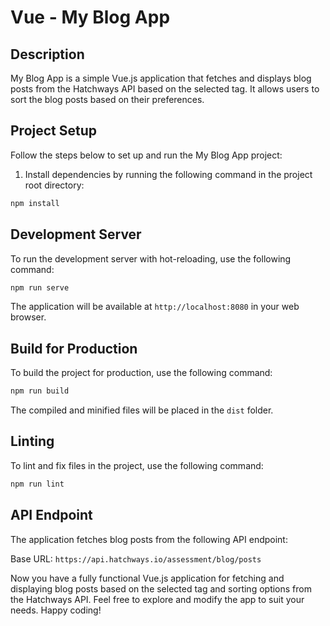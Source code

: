 # Vue - My Blog App

## Description

My Blog App is a simple Vue.js application that fetches and displays blog posts from the Hatchways API based on the selected tag. It allows users to sort the blog posts based on their preferences.

## Project Setup

Follow the steps below to set up and run the My Blog App project:

1. Install dependencies by running the following command in the project root directory:

```bash
npm install
```

## Development Server

To run the development server with hot-reloading, use the following command:

```bash
npm run serve
```

The application will be available at `http://localhost:8080` in your web browser.

## Build for Production

To build the project for production, use the following command:

```bash
npm run build
```

The compiled and minified files will be placed in the `dist` folder.

## Linting

To lint and fix files in the project, use the following command:

```bash
npm run lint
```

## API Endpoint

The application fetches blog posts from the following API endpoint:

Base URL: `https://api.hatchways.io/assessment/blog/posts`

Now you have a fully functional Vue.js application for fetching and displaying blog posts based on the selected tag and sorting options from the Hatchways API. Feel free to explore and modify the app to suit your needs. Happy coding!
